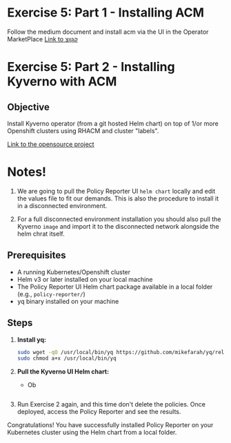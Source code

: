 # Exercise 5: Part 1 - Installing ACM
Follow the medium document and install acm via the UI in the Operator MarketPlace 
[Link to קגןוצ](https://medium.com/@hillayamir/installation-and-basic-configuration-for-redhats-advanced-cluster-management-drill-down-for-62d3d9c903f8)


# Exercise 5: Part 2 - Installing Kyverno with ACM

## Objective
Install Kyverno operator (from a git hosted Helm chart) on top of 1/or more Openshift clusters using RHACM and cluster "labels".

[Link to the opensource project](https://kyverno.github.io/policy-reporter/)

# Notes!
1. We are going to pull the Policy Reporter UI `helm chart` locally and edit the values file to fit our demands. This is also the procedure to install it in a disconnected environment.

2. For a full disconnected environment installation you should also pull the Kyverno `image` and import it to the disconnected network alongside the helm chrat itself.

## Prerequisites
- A running Kubernetes/Openshift cluster
- Helm v3 or later installed on your local machine
- The Policy Reporter UI Helm chart package available in a local folder (e.g., `policy-reporter/`)
- yq binary installed on your machine

## Steps
1. **Install yq:**
   ```bash
   sudo wget -qO /usr/local/bin/yq https://github.com/mikefarah/yq/releases/latest/download/yq_linux_amd64
   sudo chmod a+x /usr/local/bin/yq
   ```

2. **Pull the Kyverno UI Helm chart:**
   - Ob
   ```

8. Run Exercise 2 again, and this time don't delete the policies. Once deployed, access the Policy Reporter and see the results.

Congratulations! You have successfully installed Policy Reporter on your Kubernetes cluster using the Helm chart from a local folder.

